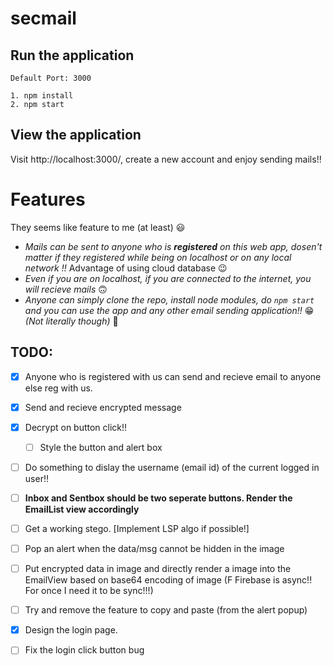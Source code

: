# secmail

## Run the application
`Default Port: 3000`
```
1. npm install
2. npm start
```

## View the application

Visit http://localhost:3000/, create a new account and enjoy sending mails!! 

# Features
They seems like feature to me (at least) :smiley:
- _Mails can be sent to anyone who is **registered** on this web app, dosen't matter if they registered while being on localhost or on any local network !!_ Advantage of using cloud database :wink:
- _Even if you are on localhost, if you are connected to the internet, you will recieve mails_ :upside_down_face:
- _Anyone can simply clone the repo, install node modules, do `npm start` and you can use the app and any other email sending application!!_ :grin: _(Not literally though)_ :zany_face:

## TODO:
- [x] Anyone who is registered with us can send and recieve email to anyone else reg with us.
- [x] Send and recieve encrypted message
- [x] Decrypt on button click!!
  - [ ] Style the button and alert box
- [ ] Do something to dislay the username (email id) of the current logged in user!!
- [ ] **Inbox and Sentbox should be two seperate buttons. Render the EmailList view accordingly**
- [ ] Get a working stego. [Implement LSP algo if possible!]
- [ ] Pop an alert when the data/msg cannot be hidden in the image
- [ ] Put encrypted data in image and directly render a image into the EmailView based on base64 encoding of image (F Firebase is async!! For once I need it to be sync!!!)
- [ ] Try and remove the feature to copy and paste (from the alert popup)
- [x] Design the login page.
- [ ] Fix the login click button bug

